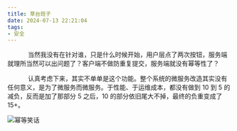 ```yaml
---
title: 草台班子
date: 2024-07-13 22:21:04
tags:
- 安全
---
```


&ensp;&ensp;&ensp;&ensp;&ensp;&ensp; 当然我没有在针对谁，只是什么时候开始，用户层点了两次按钮，服务端就理所当然可以出问题了？客户端不做防重复提交，服务端就没有幂等性了？

&ensp;&ensp;&ensp;&ensp;&ensp;&ensp; 认真考虑下来，其实不单单是这个功能。整个系统的微服务改造其实没有任何意义，是为了微服务而微服务。于性能、于运维成本，都没有做到 10 到 5 的减负，反而是加了那部分 5 之后，10 的部分依旧尾大不掉，最终的负重变成了 15+。

![幂等笑话](/pic/工程/幂等笑话/幂等笑话.jpg)